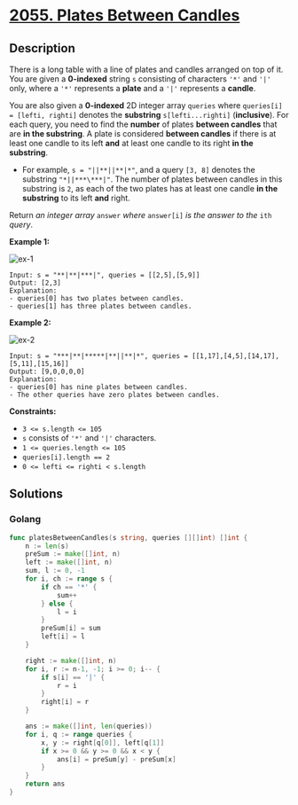 # [2055. Plates Between Candles](https://leetcode-cn.com/problems/plates-between-candles/)



## Description


There is a long table with a line of plates and candles arranged on top of it. You are given a **0-indexed** string `s` consisting of characters `'*'` and `'|'` only, where a `'*'` represents a **plate** and a `'|'` represents a **candle**.

You are also given a **0-indexed** 2D integer array `queries` where `queries[i] = [lefti, righti]` denotes the **substring** `s[lefti...righti]` (**inclusive**). For each query, you need to find the **number** of plates **between candles** that are **in the substring**. A plate is considered **between candles** if there is at least one candle to its left **and** at least one candle to its right **in the substring**.

- For example, `s = "||**||**|*"`, and a query `[3, 8]` denotes the substring `"*||***\***|"`. The number of plates between candles in this substring is `2`, as each of the two plates has at least one candle **in the substring** to its left **and** right.

Return *an integer array* `answer` *where* `answer[i]` *is the answer to the* `ith` *query*.

 

**Example 1:**

![ex-1](https://assets.leetcode.com/uploads/2021/10/04/ex-1.png)

```
Input: s = "**|**|***|", queries = [[2,5],[5,9]]
Output: [2,3]
Explanation:
- queries[0] has two plates between candles.
- queries[1] has three plates between candles.
```

**Example 2:**

![ex-2](https://assets.leetcode.com/uploads/2021/10/04/ex-2.png)

```
Input: s = "***|**|*****|**||**|*", queries = [[1,17],[4,5],[14,17],[5,11],[15,16]]
Output: [9,0,0,0,0]
Explanation:
- queries[0] has nine plates between candles.
- The other queries have zero plates between candles.
```

 

**Constraints:**

- `3 <= s.length <= 105`
- `s` consists of `'*'` and `'|'` characters.
- `1 <= queries.length <= 105`
- `queries[i].length == 2`
- `0 <= lefti <= righti < s.length`







## Solutions

<!-- tabs:start -->

### **Golang**

```go
func platesBetweenCandles(s string, queries [][]int) []int {
    n := len(s)
    preSum := make([]int, n)
    left := make([]int, n)
    sum, l := 0, -1
    for i, ch := range s {
        if ch == '*' {
            sum++
        } else {
            l = i
        }
        preSum[i] = sum
        left[i] = l
    }

    right := make([]int, n)
    for i, r := n-1, -1; i >= 0; i-- {
        if s[i] == '|' {
            r = i
        }
        right[i] = r
    }

    ans := make([]int, len(queries))
    for i, q := range queries {
        x, y := right[q[0]], left[q[1]]
        if x >= 0 && y >= 0 && x < y {
            ans[i] = preSum[y] - preSum[x]
        }
    }
    return ans
}
```

<!-- tabs:end -->